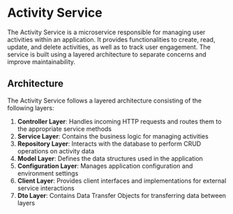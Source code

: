 # Activity Service

The Activity Service is a microservice responsible for managing user activities within an application. It provides
functionalities to create, read, update, and delete activities, as well as to track user engagement.
The service is built using a layered architecture to separate concerns and improve maintainability.

## Architecture

The Activity Service follows a layered architecture consisting of the following layers:

1. **Controller Layer**: Handles incoming HTTP requests and routes them to the appropriate service methods
2. **Service Layer**: Contains the business logic for managing activities
3. **Repository Layer**: Interacts with the database to perform CRUD operations on activity data
4. **Model Layer**: Defines the data structures used in the application
5. **Configuration Layer**: Manages application configuration and environment settings
7. **Client Layer**: Provides client interfaces and implementations for external service interactions
8. **Dto Layer**: Contains Data Transfer Objects for transferring data between layers